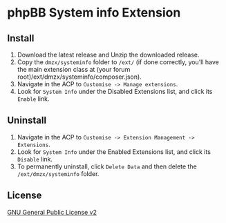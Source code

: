 # phpBB System info Extension

## Install

1. Download the latest release and Unzip the downloaded release.
2. Copy the `dmzx/systeminfo` folder to `/ext/` (if done correctly, you'll have the main extension class at (your forum root)/ext/dmzx/systeminfo/composer.json).
3. Navigate in the ACP to `Customise -> Manage extensions`.
4. Look for `System Info` under the Disabled Extensions list, and click its `Enable` link.

## Uninstall

1. Navigate in the ACP to `Customise -> Extension Management -> Extensions`.
2. Look for `System Info` under the Enabled Extensions list, and click its `Disable` link.
3. To permanently uninstall, click `Delete Data` and then delete the `/ext/dmzx/systeminfo` folder.

## License
[GNU General Public License v2](http://opensource.org/licenses/GPL-2.0)
